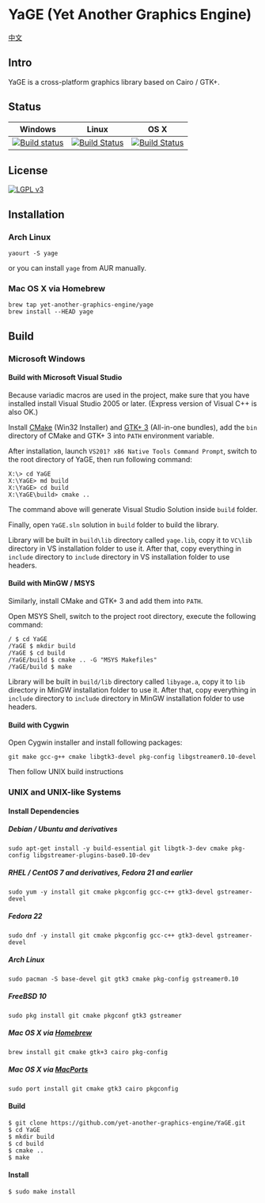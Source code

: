 # YaGE (Yet Another Graphics Engine)

[中文](https://github.com/yet-another-graphics-engine/YaGE/blob/master/README-zh.md)

## Intro

YaGE is a cross-platform graphics library based on Cairo / GTK+.

## Status

|Windows|Linux|OS X|
|------|-------|----|
|[![Build status](https://img.shields.io/appveyor/ci/xdqi/yage.svg)](https://ci.appveyor.com/project/xdqi/yage)|[![Build Status](https://img.shields.io/travis/yet-another-graphics-engine/YaGE.svg)](https://travis-ci.org/yet-another-graphics-engine/YaGE)|[![Build Status](https://img.shields.io/jenkins/s/https/ci.kirito.me/YaGE.svg)](https://ci.kirito.me/job/YaGE/)|

## License

[![LGPL v3](https://www.gnu.org/graphics/lgplv3-147x51.png)](https://www.gnu.org/licenses/)

## Installation

### Arch Linux

```
yaourt -S yage
```
or you can install `yage` from AUR manually.

### Mac OS X via Homebrew

```
brew tap yet-another-graphics-engine/yage
brew install --HEAD yage
```

## Build

### Microsoft Windows

#### Build with Microsoft Visual Studio

Because variadic macros are used in the project, make sure that you have installed install Visual Studio 2005 or later. (Express version of Visual C++ is also OK.)

Install [CMake](http://www.cmake.org/download/) (Win32 Installer) and [GTK+ 3](http://www.gtk.org/download/win32.php) (All-in-one bundles), add the `bin` directory of CMake and GTK+ 3 into `PATH` environment variable.

After installation, launch `VS201? x86 Native Tools Command Prompt`, switch to the root directory of YaGE, then run following command:

```
X:\> cd YaGE
X:\YaGE> md build
X:\YaGE> cd build
X:\YaGE\build> cmake ..
```

The command above will generate Visual Studio Solution inside `build` folder.

Finally, open `YaGE.sln` solution in `build` folder to build the library.

Library will be built in `build\lib` directory called `yage.lib`, copy it to `VC\lib` directory in VS installation folder to use it. After that, copy everything in `include` directory to `include` directory in VS installation folder to use headers.

#### Build with MinGW / MSYS

Similarly, install CMake and GTK+ 3 and add them into `PATH`.

Open MSYS Shell, switch to the project root directory, execute the following command:

```
/ $ cd YaGE
/YaGE $ mkdir build
/YaGE $ cd build
/YaGE/build $ cmake .. -G "MSYS Makefiles"
/YaGE/build $ make
```

Library will be built in `build/lib` directory called `libyage.a`, copy it to `lib` directory in MinGW installation folder to use it. After that, copy everything in `include` directory to `include` directory in MinGW installation folder to use headers.

#### Build with Cygwin

Open Cygwin installer and install following packages:

`git make gcc-g++ cmake libgtk3-devel pkg-config libgstreamer0.10-devel`

Then follow UNIX build instructions

### UNIX and UNIX-like Systems

#### Install Dependencies

##### Debian / Ubuntu and derivatives

`sudo apt-get install -y build-essential git libgtk-3-dev cmake pkg-config libgstreamer-plugins-base0.10-dev`

##### RHEL / CentOS 7 and derivatives, Fedora 21 and earlier

`sudo yum -y install git cmake pkgconfig gcc-c++ gtk3-devel gstreamer-devel`

##### Fedora 22

`sudo dnf -y install git cmake pkgconfig gcc-c++ gtk3-devel gstreamer-devel`

##### Arch Linux

`sudo pacman -S base-devel git gtk3 cmake pkg-config gstreamer0.10`

##### FreeBSD 10

`sudo pkg install git cmake pkgconf gtk3 gstreamer`

##### Mac OS X via [Homebrew](http://brew.sh/)

`brew install git cmake gtk+3 cairo pkg-config`

##### Mac OS X via [MacPorts](https://www.macports.org/)

`sudo port install git cmake gtk3 cairo pkgconfig`

#### Build

```
$ git clone https://github.com/yet-another-graphics-engine/YaGE.git
$ cd YaGE
$ mkdir build
$ cd build
$ cmake ..
$ make
```

#### Install

```
$ sudo make install
```
